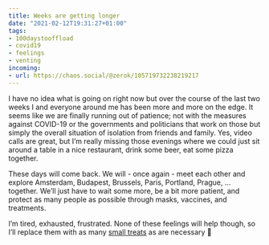 ```yaml
---
title: Weeks are getting longer
date: "2021-02-12T19:31:27+01:00"
tags:
- 100daystooffload
- covid19
- feelings
- venting
incoming:
- url: https://chaos.social/@zerok/105719732238219217
---
```


I have no idea what is going on right now but over the course of the last two weeks I and everyone around me has been more and more on the edge. It seems like we are finally running out of patience; not with the measures against COVID-19 or the governments and politicians that work on those but simply the overall situation of isolation from friends and family. Yes, video calls are great, but I’m really missing those evenings where we could just sit around a table in a nice restaurant, drink some beer, eat some pizza together. 

These days will come back. We will - once again - meet each other and explore Amsterdam, Budapest, Brussels, Paris, Portland, Prague, … together. We’ll just have to wait some more, be a bit more patient, and protect as many people as possible through masks, vaccines, and treatments.

I’m tired, exhausted, frustrated. None of these feelings will help though, so I’ll replace them with as many [small treats](https://zerokspot.com/weblog/2021/02/11/new-pen-day-twsbi-diamond-580alr-nickel-gray/) as are necessary 🙂

